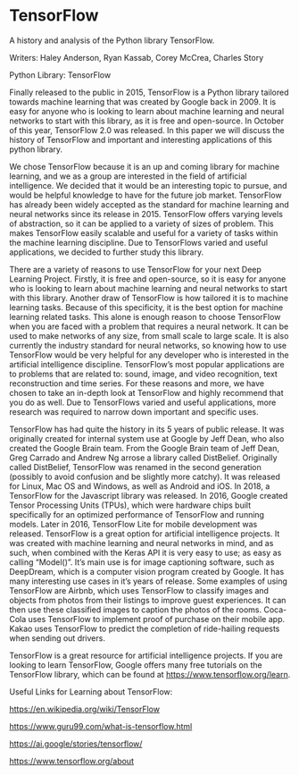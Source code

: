 # TensorFlow
A history and analysis of the Python library TensorFlow.
&nbsp;

Writers: Haley Anderson, Ryan Kassab, Corey McCrea, Charles Story
&nbsp;

Python Library: TensorFlow

  Finally released to the public in 2015, TensorFlow is a Python library tailored towards machine learning that was created by Google back in 2009. It is easy for anyone who is looking to learn about machine learning and neural networks to start with this library, as it is free and open-source. In October of this year, TensorFlow 2.0 was released. In this paper we will discuss the history of TensorFlow and important and interesting applications of this python library.

  We chose TensorFlow because it is an up and coming library for machine learning, and we as a group are interested in the field of artificial intelligence. We decided that it would be an interesting topic to pursue, and would be helpful knowledge to have for the future job market. TensorFlow has already been widely accepted as the standard for machine learning and neural networks since its release in 2015. TensorFlow offers varying levels of abstraction, so it can be applied to a variety of sizes of problem. This makes TensorFlow easily scalable and useful for a variety of tasks within the machine learning discipline. Due to TensorFlows varied and useful applications, we decided to further study this library. 
  
  There are a variety of reasons to use TensorFlow for your next Deep Learning Project. Firstly, it is free and open-source, so it is easy for anyone who is looking to learn about machine learning and neural networks to start with this library. Another draw of TensorFlow is how tailored it is to machine learning tasks. Because of this specificity, it is the best option for machine learning related tasks. This alone is enough reason to choose TensorFlow when you are faced with a problem that requires a neural network. It can be used to make networks of any size, from small scale to large scale. It is also currently the industry standard for neural networks, so knowing how to use TensorFlow would be very helpful for any developer who is interested in the artificial intelligence discipline. TensorFlow’s most popular applications are to problems that are related to: sound, image, and video recognition, text reconstruction and time series. For these reasons and more, we have chosen to take an in-depth look at TensorFlow and highly recommend that you do as well. Due to TensorFlows varied and useful applications, more research was required to narrow down important and specific uses. 

  TensorFlow has had quite the history in its 5 years of public release. It was originally created for internal system use at Google by Jeff Dean, who also created the Google Brain team. From the Google Brain team of Jeff Dean, Greg Carrado and Andrew Ng arrose a library called DistBelief. Originally called DistBelief, TensorFlow was renamed in the second generation (possibly to avoid confusion and be slightly more catchy). It was released for Linux, Mac OS and Windows, as well as Android and iOS. In 2018, a TensorFlow for the Javascript library was released. In 2016,  Google created Tensor Processing Units (TPUs), which were hardware chips built specifically for an optimized performance of TensorFlow and running models. Later in 2016, TensorFlow Lite for mobile development was released.
TensorFlow is a great option for artificial intelligence projects. It was created with machine learning and neural networks in mind, and as such, when combined with the Keras API it is very easy to use; as easy as calling “Model()”. It’s main use is for image captioning software, such as DeepDream, which is a computer vision program created by Google. It has many interesting use cases in it’s years of release. Some examples of using TensorFlow are Airbnb, which uses TensorFlow to classify images and objects from photos from their listings to improve guest experiences. It can then use these classified images to caption the photos of the rooms. Coca-Cola uses TensorFlow to implement proof of purchase on their mobile app. Kakao uses TensorFlow to predict the completion of ride-hailing requests when sending out drivers. 

TensorFlow is a great resource for artificial intelligence projects. If you are looking to learn TensorFlow, Google offers many free tutorials on the TensorFlow library, which can be found at https://www.tensorflow.org/learn.



Useful Links for Learning about TensorFlow:

https://en.wikipedia.org/wiki/TensorFlow

https://www.guru99.com/what-is-tensorflow.html

https://ai.google/stories/tensorflow/

https://www.tensorflow.org/about
